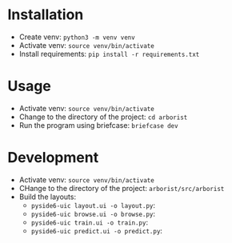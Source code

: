 # Installation
- Create venv: `python3 -m venv venv`
- Activate venv: `source venv/bin/activate`
- Install requirements: `pip install -r requirements.txt`

# Usage
- Activate venv: `source venv/bin/activate`
- Change to the directory of the project: `cd arborist`
- Run the program using briefcase: `briefcase dev`

# Development
- Activate venv: `source venv/bin/activate`
- CHange to the directory of the project: `arborist/src/arborist`
- Build the layouts:
  -  `pyside6-uic layout.ui -o layout.py`:
  -  `pyside6-uic browse.ui -o browse.py`:
  -  `pyside6-uic train.ui -o train.py`:
  -  `pyside6-uic predict.ui -o predict.py`:
